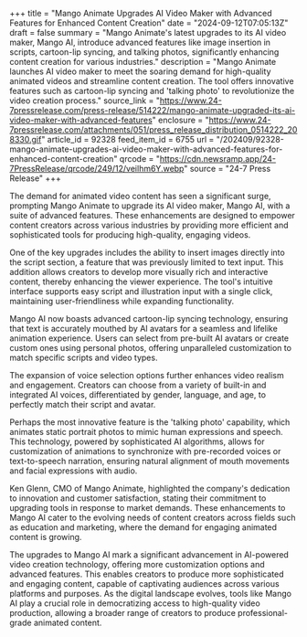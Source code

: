 +++
title = "Mango Animate Upgrades AI Video Maker with Advanced Features for Enhanced Content Creation"
date = "2024-09-12T07:05:13Z"
draft = false
summary = "Mango Animate's latest upgrades to its AI video maker, Mango AI, introduce advanced features like image insertion in scripts, cartoon-lip syncing, and talking photos, significantly enhancing content creation for various industries."
description = "Mango Animate launches AI video maker to meet the soaring demand for high-quality animated videos and streamline content creation. The tool offers innovative features such as cartoon-lip syncing and 'talking photo' to revolutionize the video creation process."
source_link = "https://www.24-7pressrelease.com/press-release/514222/mango-animate-upgraded-its-ai-video-maker-with-advanced-features"
enclosure = "https://www.24-7pressrelease.com/attachments/051/press_release_distribution_0514222_208330.gif"
article_id = 92328
feed_item_id = 6755
url = "/202409/92328-mango-animate-upgrades-ai-video-maker-with-advanced-features-for-enhanced-content-creation"
qrcode = "https://cdn.newsramp.app/24-7PressRelease/qrcode/249/12/veilhm6Y.webp"
source = "24-7 Press Release"
+++

<p>The demand for animated video content has seen a significant surge, prompting Mango Animate to upgrade its AI video maker, Mango AI, with a suite of advanced features. These enhancements are designed to empower content creators across various industries by providing more efficient and sophisticated tools for producing high-quality, engaging videos.</p><p>One of the key upgrades includes the ability to insert images directly into the script section, a feature that was previously limited to text input. This addition allows creators to develop more visually rich and interactive content, thereby enhancing the viewer experience. The tool's intuitive interface supports easy script and illustration input with a single click, maintaining user-friendliness while expanding functionality.</p><p>Mango AI now boasts advanced cartoon-lip syncing technology, ensuring that text is accurately mouthed by AI avatars for a seamless and lifelike animation experience. Users can select from pre-built AI avatars or create custom ones using personal photos, offering unparalleled customization to match specific scripts and video types.</p><p>The expansion of voice selection options further enhances video realism and engagement. Creators can choose from a variety of built-in and integrated AI voices, differentiated by gender, language, and age, to perfectly match their script and avatar.</p><p>Perhaps the most innovative feature is the 'talking photo' capability, which animates static portrait photos to mimic human expressions and speech. This technology, powered by sophisticated AI algorithms, allows for customization of animations to synchronize with pre-recorded voices or text-to-speech narration, ensuring natural alignment of mouth movements and facial expressions with audio.</p><p>Ken Glenn, CMO of Mango Animate, highlighted the company's dedication to innovation and customer satisfaction, stating their commitment to upgrading tools in response to market demands. These enhancements to Mango AI cater to the evolving needs of content creators across fields such as education and marketing, where the demand for engaging animated content is growing.</p><p>The upgrades to Mango AI mark a significant advancement in AI-powered video creation technology, offering more customization options and advanced features. This enables creators to produce more sophisticated and engaging content, capable of captivating audiences across various platforms and purposes. As the digital landscape evolves, tools like Mango AI play a crucial role in democratizing access to high-quality video production, allowing a broader range of creators to produce professional-grade animated content.</p>